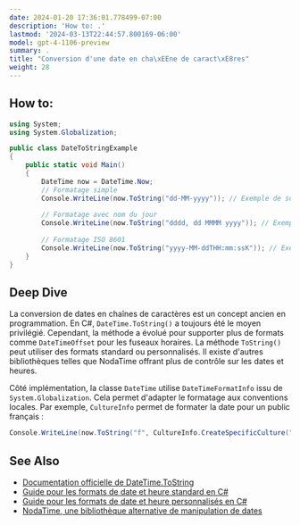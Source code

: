 ```yaml
---
date: 2024-01-20 17:36:01.778499-07:00
description: 'How to: .'
lastmod: '2024-03-13T22:44:57.800169-06:00'
model: gpt-4-1106-preview
summary: .
title: "Conversion d'une date en cha\xEEne de caract\xE8res"
weight: 28
---
```


## How to:
```C#
using System;
using System.Globalization;

public class DateToStringExample
{
    public static void Main()
    {
        DateTime now = DateTime.Now;
        // Formatage simple
        Console.WriteLine(now.ToString("dd-MM-yyyy")); // Exemple de sortie : 06-04-2023
        
        // Formatage avec nom du jour
        Console.WriteLine(now.ToString("dddd, dd MMMM yyyy")); // Exemple de sortie : jeudi, 06 avril 2023
        
        // Formatage ISO 8601
        Console.WriteLine(now.ToString("yyyy-MM-ddTHH:mm:ssK")); // Exemple de sortie : 2023-04-06T14:03:57+02:00
    }
}
```

## Deep Dive
La conversion de dates en chaînes de caractères est un concept ancien en programmation. En C#, `DateTime.ToString()` a toujours été le moyen privilégié. Cependant, la méthode a évolué pour supporter plus de formats comme `DateTimeOffset` pour les fuseaux horaires. La méthode `ToString()` peut utiliser des formats standard ou personnalisés. Il existe d'autres bibliothèques telles que NodaTime offrant plus de contrôle sur les dates et heures.

Côté implémentation, la classe `DateTime` utilise `DateTimeFormatInfo` issu de `System.Globalization`. Cela permet d'adapter le formatage aux conventions locales. Par exemple, `CultureInfo` permet de formater la date pour un public français :

```C#
Console.WriteLine(now.ToString("f", CultureInfo.CreateSpecificCulture("fr-FR"))); // Exemple de sortie : jeudi 6 avril 2023 14:03
```

## See Also
- [Documentation officielle de DateTime.ToString](https://docs.microsoft.com/en-us/dotnet/api/system.datetime.tostring)
- [Guide pour les formats de date et heure standard en C#](https://docs.microsoft.com/en-us/dotnet/standard/base-types/standard-date-and-time-format-strings)
- [Guide pour les formats de date et heure personnalisés en C#](https://docs.microsoft.com/en-us/dotnet/standard/base-types/custom-date-and-time-format-strings)
- [NodaTime, une bibliothèque alternative de manipulation de dates](https://nodatime.org/)
